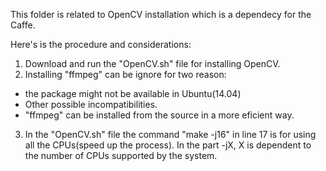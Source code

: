 This folder is related to OpenCV installation which is a dependecy for the Caffe.

Here's is the procedure and considerations:

1. Download and run the "OpenCV.sh" file for installing OpenCV.
2. Installing "ffmpeg" can be ignore for two reason:
  * the package might not be available in Ubuntu(14.04) 
  * Other possible incompatibilities.
  * "ffmpeg" can be installed from the source in a more eficient way.
3. In the "OpenCV.sh" file the command "make -j16" in line 17 is for using all the CPUs(speed up the process). In the part -jX, X is dependent to the number of CPUs supported by the system.
